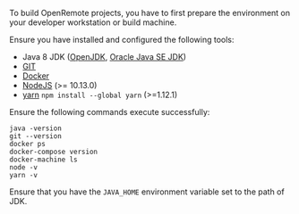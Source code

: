 To build OpenRemote projects, you have to first prepare the environment on your developer workstation or build machine.

Ensure you have installed and configured the following tools:

* Java 8 JDK ([OpenJDK](http://openjdk.java.net/), [Oracle Java SE JDK](http://www.oracle.com/technetwork/java/javase/downloads/index.html))
* [GIT](https://git-scm.com/downloads)
* [Docker](https://docs.docker.com/engine/installation/)
* [NodeJS](https://nodejs.org/en/download/current/) (>= 10.13.0)
* [yarn](https://yarnpkg.com/lang/en/) `npm install --global yarn` (>=1.12.1)

Ensure the following commands execute successfully:

```
java -version
git --version
docker ps
docker-compose version
docker-machine ls
node -v
yarn -v
```

Ensure that you have the `JAVA_HOME` environment variable set to the path of JDK.
